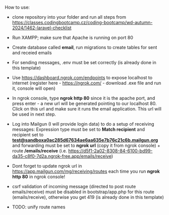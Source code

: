 How to use:

- clone repository into your folder and run all steps from https://classes.codingbootcamp.cz/coding-bootcamp/wd-autumn-2024/1462-laravel-checklist
- Run XAMPP; make sure that Apache is running on port 80
- Create database called **email**, run migrations to create tables for sent and receied emails
- For sending messages, .env must be set correctly (is already done in this template)
- Use https://dashboard.ngrok.com/endpoints to expose localhost to internet (register here - https://ngrok.com/ - download .exe file and run it, console will open)
- In ngrok console, type **ngrok http 80** since it is the apache port, and press enter - a new url will be generated pointing to our localhost 80. Click on this url and make sure it runs the email application. This url will be used in next step.
- Log into Mailgun (I will provide login data) to do a setup of receiving messages: Expression type must be set to **Match recipient** and recipient set to **test@sandboxa0ac285d67634ae6aa635e7b76c21c6b.mailgun.org** and forwarding must be set to **ngrok url** (copy it from ngrok console) + route **/emails/receive** (i.e. https://d5f1-2a02-8308-84-6100-bd99-da35-c8f0-7d2a.ngrok-free.app/emails/receive)
- Dont forget to update ngrok url in https://app.mailgun.com/mg/receiving/routes each time you run **ngrok http 80** in ngrok console!
- csrf validation of incoming message (directed to post route emails/receive) must be disabled in bootstrap/app.php for this route (emails/receive), otherwise you get 419 (is already done in this template)

- TODO: unify route names

